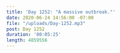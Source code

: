 ```yaml
---
title: 'Day 1252: "A massive outbreak."'
date: 2020-06-24 14:56:00 -07:00
file: "/uploads/Day-1252.mp3"
post: Day 1252
duration: '00:05:25'
length: 4859556
---
```


